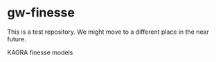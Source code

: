 # gw-finesse
This is a test repository. We might move to a different place in the near future.

KAGRA finesse models
